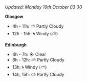 *Updated: Monday 10th October 03:30*

**Glasgow**

* 4h - 11h: :partly_sunny: Partly Cloudy
* 12h - 15h: :cyclone: Windy (:partly_sunny:)

**Edinburgh**

* 4h - 7h: :sunny: Clear
* 8h - 12h: :partly_sunny: Partly Cloudy
* 13h: :cyclone: Windy (:partly_sunny:)
* 14h, 15h: :partly_sunny: Partly Cloudy
